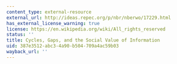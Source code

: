 ```yaml
---
content_type: external-resource
external_url: http://ideas.repec.org/p/nbr/nberwo/17229.html
has_external_license_warning: true
license: https://en.wikipedia.org/wiki/All_rights_reserved
status: ''
title: Cycles, Gaps, and the Social Value of Information
uid: 387e3512-abc3-4a90-b504-709a4ac59b03
wayback_url: ''
---
```

